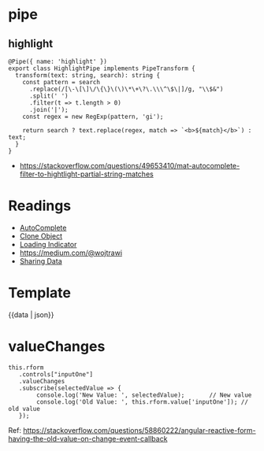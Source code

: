 # pipe
## highlight
```
@Pipe({ name: 'highlight' })
export class HighlightPipe implements PipeTransform {
  transform(text: string, search): string {
    const pattern = search
      .replace(/[\-\[\]\/\{\}\(\)\*\+\?\.\\\^\$\|]/g, "\\$&")
      .split(' ')
      .filter(t => t.length > 0)
      .join('|');
    const regex = new RegExp(pattern, 'gi');

    return search ? text.replace(regex, match => `<b>${match}</b>`) : text;
  }
}
```
* https://stackoverflow.com/questions/49653410/mat-autocomplete-filter-to-hightlight-partial-string-matches

# Readings
* [AutoComplete](https://itnext.io/using-angular-6-material-auto-complete-with-async-data-6d89501c4b79)
* [Clone Object](https://medium.com/better-programming/3-ways-to-clone-objects-in-javascript-f752d148054d)
* [Loading Indicator](https://medium.com/angular-in-depth/angular-show-loading-indicator-when-obs-async-is-not-yet-resolved-9d8e5497dd8)
* https://medium.com/@wojtrawi
* [Sharing Data](https://www.intersysconsulting.com/blog/angular-components/)

# Template
{{data | json}}

# valueChanges
```
this.rform
   .controls["inputOne"]
   .valueChanges
   .subscribe(selectedValue => {
        console.log('New Value: ', selectedValue);       // New value
        console.log('Old Value: ', this.rform.value['inputOne']); // old value
   });
```   
Ref: https://stackoverflow.com/questions/58860222/angular-reactive-form-having-the-old-value-on-change-event-callback
